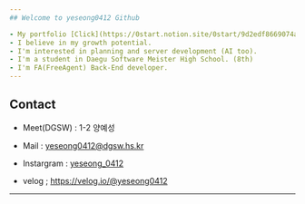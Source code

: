 ```yaml
---
## Welcome to yeseong0412 Github

- My portfolio [Click](https://0start.notion.site/0start/9d2edf8669074a388dc9f816cba57649)   
- I believe in my growth potential.
- I'm interested in planning and server development (AI too).
- I'm a student in Daegu Software Meister High School. (8th)
- I'm FA(FreeAgent) Back-End developer. 
---
```

## Contact

- Meet(DGSW) : 1-2 양예성

- Mail : yeseong0412@dgsw.hs.kr

- Instargram : [yeseong_0412](https://www.instagram.com/yeseong_0412/)

- velog ; https://velog.io/@yeseong0412

---
